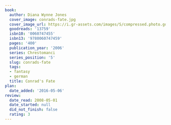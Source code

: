 ```yaml
---
book:
  author: Diana Wynne Jones
  cover_image: conrads-fate.jpg
  cover_image_url: https://i.gr-assets.com/images/S/compressed.photo.goodreads.com/books/1388545536l/13759.jpg
  goodreads: '13759'
  isbn10: '0060747455'
  isbn13: '9780060747459'
  pages: '400'
  publication_year: '2006'
  series: Chrestomanci
  series_position: '5'
  slug: conrads-fate
  tags:
  - fantasy
  - german
  title: Conrad's Fate
plan:
  date_added: '2016-05-06'
review:
  date_read: 2008-05-01
  date_started: null
  did_not_finish: false
  rating: 3
---
```

